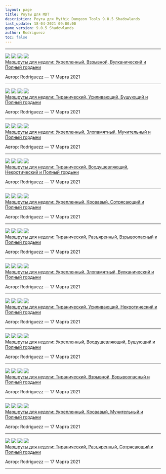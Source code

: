 ```yaml
---
layout: page
title: Роуты для MDT
description: Роуты для Mythic Dungeon Tools 9.0.5 Shadowlands
last_update: 18-04-2021 09:00:00
game_version: 9.0.5 Shadowlands
author: Rodriguezz
toc: false
---
```


<hr class="rio-news-element--divider">
<div>
<div class="slds-grid rio-news-element">
<div class="slds-size--2-of-12 slds-max-small-size--1-of-4 slds-text-align--center">
<a class="rio-realm-link rio-news-element--title" href="/guide/route/Fortified-Bursting-Volcanic.html">
<div class="affix rio-border--light">
<a href="/guide/route/Fortified-Bursting-Volcanic.html" data-wowhead="affix=10&domain=ru" data-wh-rename-link="false">
<img src="https://wow.zamimg.com/images/wow/icons/medium/ability_toughness.jpg"></a>
<a href="/guide/route/Fortified-Bursting-Volcanic.html" data-wowhead="affix=11&domain=ru" data-wh-rename-link="false"><img src="https://wow.zamimg.com/images/wow/icons/medium/ability_ironmaidens_whirlofblood.jpg"></a>
<a href="/guide/route/Fortified-Bursting-Volcanic.html" data-wowhead="affix=3&domain=ru" data-wh-rename-link="false"><img src="https://wow.zamimg.com/images/wow/icons/medium/spell_shaman_lavasurge.jpg"></a>
<a href="/guide/route/Fortified-Bursting-Volcanic.html" data-wowhead="affix=121&domain=ru" data-wh-rename-link="false"><img src="https://wow.zamimg.com/images/wow/icons/medium/spell_animarevendreth_buff.jpg"></a>
</div>
</a>
</div>
<div class="slds-size--10-of-12 slds-max-small-size--3-of-4 rio-news-element--leftpad">
<div class="rio-news-element--container slds-p-left--large">
<a class="rio-realm-link rio-news-element--title" href="/guide/route/Fortified-Bursting-Volcanic.html">Маршруты для недели: Укрепленный, Взрывной, Вулканический и Полный гордыни</a>
<p class="rio-news-element--byline text-muted">Автор: <a class="rio-realm-link">Rodriguezz</a> — 
<span class="text-white" title="a month ago">17 Марта 2021</span>
</p>
</div>
</div>
</div>
<hr class="rio-news-element--divider">
</div>

<div>
<div class="slds-grid rio-news-element">
<div class="slds-size--2-of-12 slds-max-small-size--1-of-4 slds-text-align--center">
<a class="rio-realm-link rio-news-element--title" href="/guide/route/Tyrannical-Bolstering-Storming.html">
<div class="affix rio-border--light">
<a href="/guide/route/Tyrannical-Bolstering-Storming.html" data-wowhead="affix=9&domain=ru" data-wh-rename-link="false">
<img src="https://wow.zamimg.com/images/wow/icons/medium/achievement_boss_archaedas.jpg"></a>
<a href="/guide/route/Tyrannical-Bolstering-Storming.html" data-wowhead="affix=7&domain=ru" data-wh-rename-link="false"><img src="https://wow.zamimg.com/images/wow/icons/medium/ability_warrior_battleshout.jpg"></a>
<a href="/guide/route/Tyrannical-Bolstering-Storming.html" data-wowhead="affix=124&domain=ru" data-wh-rename-link="false"><img src="https://wow.zamimg.com/images/wow/icons/medium/spell_nature_cyclone.jpg"></a>
<a href="/guide/route/Tyrannical-Bolstering-Storming.html" data-wowhead="affix=121&domain=ru" data-wh-rename-link="false"><img src="https://wow.zamimg.com/images/wow/icons/medium/spell_animarevendreth_buff.jpg"></a>
</div>
</a>
</div>
<div class="slds-size--10-of-12 slds-max-small-size--3-of-4 rio-news-element--leftpad">
<div class="rio-news-element--container slds-p-left--large">
<a class="rio-realm-link rio-news-element--title" href="/guide/route/Tyrannical-Bolstering-Storming.html">Маршруты для недели: Тиранический, Усиливающий, Бушующий и Полный гордыни</a>
<p class="rio-news-element--byline text-muted">Автор: <a class="rio-realm-link">Rodriguezz</a> — 
<span class="text-white" title="a month ago">17 Марта 2021</span>
</p>
</div>
</div>
</div>
<hr class="rio-news-element--divider">
</div>

<div>
<div class="slds-grid rio-news-element">
<div class="slds-size--2-of-12 slds-max-small-size--1-of-4 slds-text-align--center">
<a class="rio-realm-link rio-news-element--title" href="/guide/route/Fortified-Spiteful-Grievous.html">
<div class="affix rio-border--light">
<a href="/guide/route/Fortified-Spiteful-Grievous.html" data-wowhead="affix=10&domain=ru" data-wh-rename-link="false">
<img src="https://wow.zamimg.com/images/wow/icons/medium/ability_toughness.jpg"></a>
<a href="/guide/route/Fortified-Spiteful-Grievous.html" data-wowhead="affix=123&domain=ru" data-wh-rename-link="false">
<img src="https://wow.zamimg.com/images/wow/icons/medium/spell_holy_prayerofshadowprotection.jpg"></a>
<a href="/guide/route/Fortified-Spiteful-Grievous.html" data-wowhead="affix=12&domain=ru" data-wh-rename-link="false">
<img src="https://wow.zamimg.com/images/wow/icons/medium/ability_backstab.jpg"></a>
<a href="/guide/route/Fortified-Spiteful-Grievous.html" data-wowhead="affix=121&domain=ru" data-wh-rename-link="false">
<img src="https://wow.zamimg.com/images/wow/icons/medium/spell_animarevendreth_buff.jpg"></a>
</div>
</a>
</div>
<div class="slds-size--10-of-12 slds-max-small-size--3-of-4 rio-news-element--leftpad">
<div class="rio-news-element--container slds-p-left--large">
<a class="rio-realm-link rio-news-element--title" href="/guide/route/Fortified-Spiteful-Grievous.html">Маршруты для недели: Укрепленный, Злопамятный, Мучительный и Полный гордыни</a>
<p class="rio-news-element--byline text-muted">Автор: <a class="rio-realm-link">Rodriguezz</a> — 
<span class="text-white" title="a month ago">17 Марта 2021</span>
</p>
</div>
</div>
</div>
<hr class="rio-news-element--divider">
</div>

<div>
<div class="slds-grid rio-news-element">
<div class="slds-size--2-of-12 slds-max-small-size--1-of-4 slds-text-align--center">
<a class="rio-realm-link rio-news-element--title" href="/guide/route/Tyrannical-Inspiring-Necrotic.html">
<div class="affix rio-border--light">
<a href="/guide/route/Tyrannical-Inspiring-Necrotic.html" data-wowhead="affix=9&domain=ru" data-wh-rename-link="false">
<img src="https://wow.zamimg.com/images/wow/icons/medium/achievement_boss_archaedas.jpg"></a>
<a href="/guide/route/Tyrannical-Inspiring-Necrotic.html" data-wowhead="affix=122&domain=ru" data-wh-rename-link="false">
<img src="https://wow.zamimg.com/images/wow/icons/medium/spell_holy_prayerofspirit.jpg"></a>
<a href="/guide/route/Tyrannical-Inspiring-Necrotic.html" data-wowhead="affix=4&domain=ru" data-wh-rename-link="false">
<img src="https://wow.zamimg.com/images/wow/icons/medium/spell_deathknight_necroticplague.jpg"></a>
<a href="/guide/route/Tyrannical-Inspiring-Necrotic.html" data-wowhead="affix=121&domain=ru" data-wh-rename-link="false">
<img src="https://wow.zamimg.com/images/wow/icons/medium/spell_animarevendreth_buff.jpg"></a>
</div>
</a>
</div>
<div class="slds-size--10-of-12 slds-max-small-size--3-of-4 rio-news-element--leftpad">
<div class="rio-news-element--container slds-p-left--large">
<a class="rio-realm-link rio-news-element--title" href="/guide/route/Tyrannical-Inspiring-Necrotic.html">Маршруты для недели: Тиранический, Воодушевляющий, Некротический и Полный гордыни</a>
<p class="rio-news-element--byline text-muted">Автор: <a class="rio-realm-link">Rodriguezz</a> — 
<span class="text-white" title="a month ago">17 Марта 2021</span>
</p>
</div>
</div>
</div>
<hr class="rio-news-element--divider">
</div>

<div>
<div class="slds-grid rio-news-element">
<div class="slds-size--2-of-12 slds-max-small-size--1-of-4 slds-text-align--center">
<a class="rio-realm-link rio-news-element--title" href="/guide/route/Fortified-Sanguine-Quaking.html">
<div class="affix rio-border--light">
<a href="/guide/route/Fortified-Sanguine-Quaking.html" data-wowhead="affix=10&domain=ru" data-wh-rename-link="false">
<img src="https://wow.zamimg.com/images/wow/icons/medium/ability_toughness.jpg"></a>
<a href="/guide/route/Fortified-Sanguine-Quaking.html" data-wowhead="affix=8&domain=ru" data-wh-rename-link="false">
<img src="https://wow.zamimg.com/images/wow/icons/medium/spell_shadow_bloodboil.jpg"></a>
<a href="/guide/route/Fortified-Sanguine-Quaking.html" data-wowhead="affix=14&domain=ru" data-wh-rename-link="false">
<img src="https://wow.zamimg.com/images/wow/icons/medium/spell_nature_earthquake.jpg"></a>
<a href="/guide/route/Fortified-Sanguine-Quaking.html" data-wowhead="affix=121&domain=ru" data-wh-rename-link="false">
<img src="https://wow.zamimg.com/images/wow/icons/medium/spell_animarevendreth_buff.jpg"></a>
</div>
</a>
</div>
<div class="slds-size--10-of-12 slds-max-small-size--3-of-4 rio-news-element--leftpad">
<div class="rio-news-element--container slds-p-left--large">
<a class="rio-realm-link rio-news-element--title" href="/guide/route/Fortified-Sanguine-Quaking.html">Маршруты для недели: Укрепленный, Кровавый, Сотрясающий и Полный гордыни</a>
<p class="rio-news-element--byline text-muted">Автор: <a class="rio-realm-link">Rodriguezz</a> — 
<span class="text-white" title="a month ago">17 Марта 2021</span>
</p>
</div>
</div>
</div>
<hr class="rio-news-element--divider">
</div>

<div>
<div class="slds-grid rio-news-element">
<div class="slds-size--2-of-12 slds-max-small-size--1-of-4 slds-text-align--center">
<a class="rio-realm-link rio-news-element--title" href="/guide/route/Tyrannical-Raging-Explosive.html">
<div class="affix rio-border--light">
<a href="/guide/route/Tyrannical-Raging-Explosive.html" data-wowhead="affix=9&domain=ru" data-wh-rename-link="false">
<img src="https://wow.zamimg.com/images/wow/icons/medium/achievement_boss_archaedas.jpg"></a>
<a href="/guide/route/Tyrannical-Raging-Explosive.html" data-wowhead="affix=6&domain=ru" data-wh-rename-link="false">
<img src="https://wow.zamimg.com/images/wow/icons/medium/ability_warrior_focusedrage.jpg"></a>
<a href="/guide/route/Tyrannical-Raging-Explosive.html" data-wowhead="affix=13&domain=ru" data-wh-rename-link="false">
<img src="https://wow.zamimg.com/images/wow/icons/medium/spell_fire_felflamering_red.jpg"></a>
<a href="/guide/route/Tyrannical-Raging-Explosive.html" data-wowhead="affix=121&domain=ru" data-wh-rename-link="false">
<img src="https://wow.zamimg.com/images/wow/icons/medium/spell_animarevendreth_buff.jpg"></a>
</div>
</a>
</div>
<div class="slds-size--10-of-12 slds-max-small-size--3-of-4 rio-news-element--leftpad">
<div class="rio-news-element--container slds-p-left--large">
<a class="rio-realm-link rio-news-element--title" href="/guide/route/Tyrannical-Raging-Explosive.html">Маршруты для недели: Тиранический, Разъяренный, Взрывоопасный и Полный гордыни</a>
<p class="rio-news-element--byline text-muted">Автор: <a class="rio-realm-link">Rodriguezz</a> — 
<span class="text-white" title="a month ago">17 Марта 2021</span>
</p>
</div>
</div>
</div>
<hr class="rio-news-element--divider">
</div>

<div>
<div class="slds-grid rio-news-element">
<div class="slds-size--2-of-12 slds-max-small-size--1-of-4 slds-text-align--center">
<a class="rio-realm-link rio-news-element--title" href="/guide/route/Volcanic-Fortified-Spiteful.html">
<div class="affix rio-border--light">
<a href="/guide/route/Volcanic-Fortified-Spiteful.html" data-wowhead="affix=10&domain=ru" data-wh-rename-link="false">
<img src="https://wow.zamimg.com/images/wow/icons/medium/ability_toughness.jpg"></a>
<a href="/guide/route/Volcanic-Fortified-Spiteful.html" data-wowhead="affix=123&domain=ru" data-wh-rename-link="false">
<img src="https://wow.zamimg.com/images/wow/icons/medium/spell_holy_prayerofshadowprotection.jpg"></a>
<a href="/guide/route/Volcanic-Fortified-Spiteful.html" data-wowhead="affix=3&domain=ru" data-wh-rename-link="false">
<img src="https://wow.zamimg.com/images/wow/icons/medium/spell_shaman_lavasurge.jpg"></a>
<a href="/guide/route/Volcanic-Fortified-Spiteful.html" data-wowhead="affix=121&domain=ru" data-wh-rename-link="false">
<img src="https://wow.zamimg.com/images/wow/icons/medium/spell_animarevendreth_buff.jpg"></a>
</div>
</a>
</div>
<div class="slds-size--10-of-12 slds-max-small-size--3-of-4 rio-news-element--leftpad">
<div class="rio-news-element--container slds-p-left--large">
<a class="rio-realm-link rio-news-element--title" href="/guide/route/Volcanic-Fortified-Spiteful.html">Маршруты для недели: Укрепленный, Злопамятный, Вулканический и Полный гордыни</a>
<p class="rio-news-element--byline text-muted">Автор: <a class="rio-realm-link">Rodriguezz</a> — 
<span class="text-white" title="a month ago">17 Марта 2021</span>
</p>
</div>
</div>
</div>
<hr class="rio-news-element--divider">
</div>

<div>
<div class="slds-grid rio-news-element">
<div class="slds-size--2-of-12 slds-max-small-size--1-of-4 slds-text-align--center">
<a class="rio-realm-link rio-news-element--title" href="/guide/route/Tyrannical-Bolstering-Necrotic.html">
<div class="affix rio-border--light">
<a href="/guide/route/Tyrannical-Bolstering-Necrotic.html" data-wowhead="affix=9&domain=ru" data-wh-rename-link="false">
<img src="https://wow.zamimg.com/images/wow/icons/medium/achievement_boss_archaedas.jpg"></a>
<a href="/guide/route/Tyrannical-Bolstering-Necrotic.html" data-wowhead="affix=7&domain=ru" data-wh-rename-link="false">
<img src="https://wow.zamimg.com/images/wow/icons/medium/ability_warrior_battleshout.jpg"></a>
<a href="/guide/route/Tyrannical-Bolstering-Necrotic.html" data-wowhead="affix=4&domain=ru" data-wh-rename-link="false">
<img src="https://wow.zamimg.com/images/wow/icons/medium/spell_deathknight_necroticplague.jpg"></a>
<a href="/guide/route/Tyrannical-Bolstering-Necrotic.html" data-wowhead="affix=121&domain=ru" data-wh-rename-link="false">
<img src="https://wow.zamimg.com/images/wow/icons/medium/spell_animarevendreth_buff.jpg"></a>
</div>
</a>
</div>
<div class="slds-size--10-of-12 slds-max-small-size--3-of-4 rio-news-element--leftpad">
<div class="rio-news-element--container slds-p-left--large">
<a class="rio-realm-link rio-news-element--title" href="/guide/route/Tyrannical-Bolstering-Necrotic.html">Маршруты для недели: Тиранический, Усиливающий, Некротический и Полный гордыни</a>
<p class="rio-news-element--byline text-muted">Автор: <a class="rio-realm-link">Rodriguezz</a> — 
<span class="text-white" title="a month ago">17 Марта 2021</span>
</p>
</div>
</div>
</div>
<hr class="rio-news-element--divider">
</div>

<div>
<div class="slds-grid rio-news-element">
<div class="slds-size--2-of-12 slds-max-small-size--1-of-4 slds-text-align--center">
<a class="rio-realm-link rio-news-element--title" href="/guide/route/Fortified-Inspiring-Storming.html">
<div class="affix rio-border--light">
<a href="/guide/route/Fortified-Inspiring-Storming.html" data-wowhead="affix=10&domain=ru" data-wh-rename-link="false">
<img src="https://wow.zamimg.com/images/wow/icons/medium/ability_toughness.jpg"></a>
<a href="/guide/route/Fortified-Inspiring-Storming.html" data-wowhead="affix=122&domain=ru" data-wh-rename-link="false">
<img src="https://wow.zamimg.com/images/wow/icons/medium/spell_holy_prayerofspirit.jpg"></a>
<a href="/guide/route/Fortified-Inspiring-Storming.html" data-wowhead="affix=124&domain=ru" data-wh-rename-link="false">
<img src="https://wow.zamimg.com/images/wow/icons/medium/spell_nature_cyclone.jpg"></a>
<a href="/guide/route/Fortified-Inspiring-Storming.html" data-wowhead="affix=121&domain=ru" data-wh-rename-link="false">
<img src="https://wow.zamimg.com/images/wow/icons/medium/spell_animarevendreth_buff.jpg"></a>
</div>
</a>
</div>
<div class="slds-size--10-of-12 slds-max-small-size--3-of-4 rio-news-element--leftpad">
<div class="rio-news-element--container slds-p-left--large">
<a class="rio-realm-link rio-news-element--title" href="/guide/route/Fortified-Inspiring-Storming.html">Маршруты для недели: Укрепленный, Воодушевляющий, Бушующий и Полный гордыни</a>
<p class="rio-news-element--byline text-muted">Автор: <a class="rio-realm-link">Rodriguezz</a> — 
<span class="text-white" title="a month ago">17 Марта 2021</span>
</p>
</div>
</div>
</div>
<hr class="rio-news-element--divider">
</div>

<div>
<div class="slds-grid rio-news-element">
<div class="slds-size--2-of-12 slds-max-small-size--1-of-4 slds-text-align--center">
<a class="rio-realm-link rio-news-element--title" href="/guide/route/Tyrannical-Bursting-Explosive.html">
<div class="affix rio-border--light">
<a href="/guide/route/Tyrannical-Bursting-Explosive.html" data-wowhead="affix=9&domain=ru" data-wh-rename-link="false">
<img src="https://wow.zamimg.com/images/wow/icons/medium/achievement_boss_archaedas.jpg"></a>
<a href="/guide/route/Tyrannical-Bursting-Explosive.html" data-wowhead="affix=11&domain=ru" data-wh-rename-link="false">
<img src="https://wow.zamimg.com/images/wow/icons/medium/ability_ironmaidens_whirlofblood.jpg"></a>
<a href="/guide/route/Tyrannical-Bursting-Explosive.html" data-wowhead="affix=13&domain=ru" data-wh-rename-link="false">
<img src="https://wow.zamimg.com/images/wow/icons/medium/spell_fire_felflamering_red.jpg"></a>
<a href="/guide/route/Tyrannical-Bursting-Explosive.html" data-wowhead="affix=121&domain=ru" data-wh-rename-link="false">
<img src="https://wow.zamimg.com/images/wow/icons/medium/spell_animarevendreth_buff.jpg"></a>
</div>
</a>
</div>
<div class="slds-size--10-of-12 slds-max-small-size--3-of-4 rio-news-element--leftpad">
<div class="rio-news-element--container slds-p-left--large">
<a class="rio-realm-link rio-news-element--title" href="/guide/route/Tyrannical-Bursting-Explosive.html">Маршруты для недели: Тиранический, Взрывной, Взрывоопасный и Полный гордыни</a>
<p class="rio-news-element--byline text-muted">Автор: <a class="rio-realm-link">Rodriguezz</a> — 
<span class="text-white" title="a month ago">17 Марта 2021</span>
</p>
</div>
</div>
</div>
<hr class="rio-news-element--divider">
</div>

<div>
<div class="slds-grid rio-news-element">
<div class="slds-size--2-of-12 slds-max-small-size--1-of-4 slds-text-align--center">
<a class="rio-realm-link rio-news-element--title" href="/guide/route/Fortified-Sanguine-Grievous.html">
<div class="affix rio-border--light">
<a href="/guide/route/Fortified-Sanguine-Grievous.html" data-wowhead="affix=10&domain=ru" data-wh-rename-link="false">
<img src="https://wow.zamimg.com/images/wow/icons/medium/ability_toughness.jpg"></a>
<a href="/guide/route/Fortified-Sanguine-Grievous.html" data-wowhead="affix=8&domain=ru" data-wh-rename-link="false">
<img src="https://wow.zamimg.com/images/wow/icons/medium/spell_shadow_bloodboil.jpg"></a>
<a href="/guide/route/Fortified-Sanguine-Grievous.html" data-wowhead="affix=12&domain=ru" data-wh-rename-link="false">
<img src="https://wow.zamimg.com/images/wow/icons/medium/spell_nature_cyclone.jpg"></a>
<a href="/guide/route/Fortified-Sanguine-Grievous.html" data-wowhead="affix=121&domain=ru" data-wh-rename-link="false">
<img src="https://wow.zamimg.com/images/wow/icons/medium/spell_animarevendreth_buff.jpg"></a>
</div>
</a>
</div>
<div class="slds-size--10-of-12 slds-max-small-size--3-of-4 rio-news-element--leftpad">
<div class="rio-news-element--container slds-p-left--large">
<a class="rio-realm-link rio-news-element--title" href="/guide/route/Fortified-Sanguine-Grievous.html">Маршруты для недели: Укрепленный, Кровавый, Мучительный и Полный гордыни</a>
<p class="rio-news-element--byline text-muted">Автор: <a class="rio-realm-link">Rodriguezz</a> — 
<span class="text-white" title="a month ago">17 Марта 2021</span>
</p>
</div>
</div>
</div>
<hr class="rio-news-element--divider">
</div>

<div>
<div class="slds-grid rio-news-element">
<div class="slds-size--2-of-12 slds-max-small-size--1-of-4 slds-text-align--center">
<a class="rio-realm-link rio-news-element--title" href="/guide/route/Tyrannical-Raging-Quaking.html">
<div class="affix rio-border--light">
<a href="/guide/route/Tyrannical-Raging-Quaking.html" data-wowhead="affix=9&domain=ru" data-wh-rename-link="false">
<img src="https://wow.zamimg.com/images/wow/icons/medium/achievement_boss_archaedas.jpg"></a>
<a href="/guide/route/Tyrannical-Raging-Quaking.html" data-wowhead="affix=6&domain=ru" data-wh-rename-link="false">
<img src="https://wow.zamimg.com/images/wow/icons/medium/ability_warrior_focusedrage.jpg"></a>
<a href="/guide/route/Tyrannical-Raging-Quaking.html" data-wowhead="affix=4&domain=ru" data-wh-rename-link="false">
<img src="https://wow.zamimg.com/images/wow/icons/medium/spell_nature_earthquake.jpg"></a>
<a href="/guide/route/Tyrannical-Raging-Quaking.html" data-wowhead="affix=121&domain=ru" data-wh-rename-link="false">
<img src="https://wow.zamimg.com/images/wow/icons/medium/spell_animarevendreth_buff.jpg"></a>
</div>
</a>
</div>
<div class="slds-size--10-of-12 slds-max-small-size--3-of-4 rio-news-element--leftpad">
<div class="rio-news-element--container slds-p-left--large">
<a class="rio-realm-link rio-news-element--title" href="/guide/route/Tyrannical-Raging-Quaking.html">Маршруты для недели: Тиранический, Разъяренный, Сотрясающий и Полный гордыни</a>
<p class="rio-news-element--byline text-muted">Автор: <a class="rio-realm-link">Rodriguezz</a> — 
<span class="text-white" title="a month ago">17 Марта 2021</span>
</p>
</div>
</div>
</div>
<hr class="rio-news-element--divider">
</div>
